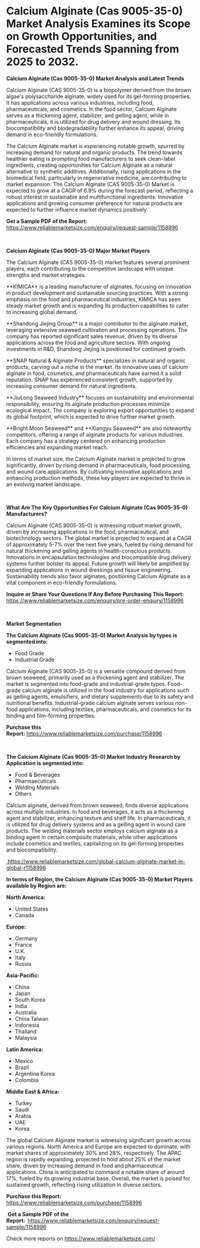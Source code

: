 <p><h1>Calcium Alginate (Cas 9005-35-0) Market Analysis Examines its Scope on Growth Opportunities, and Forecasted Trends Spanning from 2025 to 2032.</h1></p><p><strong>Calcium Alginate (Cas 9005-35-0) Market Analysis and Latest Trends</strong></p>
<p><p>Calcium Alginate (CAS 9005-35-0) is a biopolymer derived from the brown algae's polysaccharide alginate, widely used for its gel-forming properties. It has applications across various industries, including food, pharmaceuticals, and cosmetics. In the food sector, Calcium Alginate serves as a thickening agent, stabilizer, and gelling agent, while in pharmaceuticals, it is utilized for drug delivery and wound dressing. Its biocompatibility and biodegradability further enhance its appeal, driving demand in eco-friendly formulations.</p><p>The Calcium Alginate market is experiencing notable growth, spurred by increasing demand for natural and organic products. The trend towards healthier eating is prompting food manufacturers to seek clean-label ingredients, creating opportunities for Calcium Alginate as a natural alternative to synthetic additives. Additionally, rising applications in the biomedical field, particularly in regenerative medicine, are contributing to market expansion. The Calcium Alginate (CAS 9005-35-0) Market is expected to grow at a CAGR of 6.9% during the forecast period, reflecting a robust interest in sustainable and multifunctional ingredients. Innovative applications and growing consumer preference for natural products are expected to further influence market dynamics positively.</p></p>
<p><strong>Get a Sample PDF of the Report:&nbsp;</strong> <a href="https://www.reliablemarketsize.com/enquiry/request-sample/1158996?utm_campaign=3175&utm_medium=2&utm_source=Github&utm_content=ia&utm_term=22032025&utm_id=calcium-alginate-cas-9005-35-0">https://www.reliablemarketsize.com/enquiry/request-sample/1158996</a></p>
<p>&nbsp;</p>
<p><strong>Calcium Alginate (Cas 9005-35-0) Major Market Players</strong></p>
<p><p>The Calcium Alginate (CAS 9005-35-0) market features several prominent players, each contributing to the competitive landscape with unique strengths and market strategies.</p><p>**KIMICA** is a leading manufacturer of alginates, focusing on innovation in product development and sustainable sourcing practices. With a strong emphasis on the food and pharmaceutical industries, KIMICA has seen steady market growth and is expanding its production capabilities to cater to increasing global demand.</p><p>**Shandong Jiejing Group** is a major contributor to the alginate market, leveraging extensive seaweed cultivation and processing operations. The company has reported significant sales revenue, driven by its diverse applications across the food and agriculture sectors. With ongoing investments in R&D, Shandong Jiejing is positioned for continued growth.</p><p>**SNAP Natural & Alginate Products** specializes in natural and organic products, carving out a niche in the market. Its innovative uses of calcium alginate in food, cosmetics, and pharmaceuticals have earned it a solid reputation. SNAP has experienced consistent growth, supported by increasing consumer demand for natural ingredients.</p><p>**JiuLong Seaweed Industry** focuses on sustainability and environmental responsibility, ensuring its alginate production processes minimize ecological impact. The company is exploring export opportunities to expand its global footprint, which is expected to drive further market growth.</p><p>**Bright Moon Seaweed** and **Xiangyu Seaweed** are also noteworthy competitors, offering a range of alginate products for various industries. Each company has a strategy centered on enhancing production efficiencies and expanding market reach.</p><p>In terms of market size, the Calcium Alginate market is projected to grow significantly, driven by rising demand in pharmaceuticals, food processing, and wound care applications. By cultivating innovative applications and enhancing production methods, these key players are expected to thrive in an evolving market landscape.</p></p>
<p>&nbsp;</p>
<p><strong>What Are The Key Opportunities For Calcium Alginate (Cas 9005-35-0) Manufacturers?</strong></p>
<p><p>Calcium Alginate (CAS 9005-35-0) is witnessing robust market growth, driven by increasing applications in the food, pharmaceutical, and biotechnology sectors. The global market is projected to expand at a CAGR of approximately 5-7% over the next five years, fueled by rising demand for natural thickening and gelling agents in health-conscious products. Innovations in encapsulation technologies and biocompatible drug delivery systems further bolster its appeal. Future growth will likely be amplified by expanding applications in wound dressings and tissue engineering. Sustainability trends also favor alginates, positioning Calcium Alginate as a vital component in eco-friendly formulations.</p></p>
<p><strong>Inquire or Share Your Questions If Any Before Purchasing This Report:</strong> <a href="https://www.reliablemarketsize.com/enquiry/pre-order-enquiry/1158996?utm_campaign=3175&utm_medium=2&utm_source=Github&utm_content=ia&utm_term=22032025&utm_id=calcium-alginate-cas-9005-35-0">https://www.reliablemarketsize.com/enquiry/pre-order-enquiry/1158996</a></p>
<p>&nbsp;</p>
<p><strong>Market Segmentation</strong></p>
<p><strong>The Calcium Alginate (Cas 9005-35-0) Market Analysis by types is segmented into:</strong></p>
<p><ul><li>Food Grade</li><li>Industrial Grade</li></ul></p>
<p><p>Calcium Alginate (CAS 9005-35-0) is a versatile compound derived from brown seaweed, primarily used as a thickening agent and stabilizer. The market is segmented into food-grade and industrial-grade types. Food-grade calcium alginate is utilized in the food industry for applications such as gelling agents, emulsifiers, and dietary supplements due to its safety and nutritional benefits. Industrial-grade calcium alginate serves various non-food applications, including textiles, pharmaceuticals, and cosmetics for its binding and film-forming properties.</p></p>
<p><strong>Purchase this Report:&nbsp;</strong><a href="https://www.reliablemarketsize.com/purchase/1158996?utm_campaign=3175&utm_medium=2&utm_source=Github&utm_content=ia&utm_term=22032025&utm_id=calcium-alginate-cas-9005-35-0">https://www.reliablemarketsize.com/purchase/1158996</a></p>
<p>&nbsp;</p>
<p><strong>The Calcium Alginate (Cas 9005-35-0) Market Industry Research by Application is segmented into:</strong></p>
<p><ul><li>Food & Beverages</li><li>Pharmaecuticals</li><li>Welding Materials</li><li>Others</li></ul></p>
<p><p>Calcium alginate, derived from brown seaweed, finds diverse applications across multiple industries. In food and beverages, it acts as a thickening agent and stabilizer, enhancing texture and shelf life. In pharmaceuticals, it is utilized for drug delivery systems and as a gelling agent in wound care products. The welding materials sector employs calcium alginate as a binding agent in certain composite materials, while other applications include cosmetics and textiles, capitalizing on its gel-forming properties and biocompatibility.</p></p>
<p><a href="https://www.reliablemarketsize.com/global-calcium-alginate-market-in-global-r1158996?utm_campaign=3175&utm_medium=2&utm_source=Github&utm_content=ia&utm_term=22032025&utm_id=calcium-alginate-cas-9005-35-0">&nbsp;https://www.reliablemarketsize.com/global-calcium-alginate-market-in-global-r1158996</a></p>
<p><strong>In terms of Region, the Calcium Alginate (Cas 9005-35-0) Market Players available by Region are:</strong></p>
<p>
    <p> <strong> North America: </strong>
        <ul>
            <li>United States</li>
            <li>Canada</li>
        </ul>
        </p> 
    <p> <strong> Europe: </strong>
        <ul>
            <li>Germany</li>
            <li>France</li>
            <li>U.K.</li>
            <li>Italy</li>
            <li>Russia</li>
        </ul>
        </p> 
    <p> <strong> Asia-Pacific: </strong>
        <ul>
            <li>China</li>
            <li>Japan</li>
            <li>South Korea</li>
            <li>India</li>
            <li>Australia</li>
            <li>China Taiwan</li>
            <li>Indonesia</li>
            <li>Thailand</li>
            <li>Malaysia</li>
        </ul>
        </p> 
    <p> <strong> Latin America: </strong>
        <ul>
            <li>Mexico</li>
            <li>Brazil</li>
            <li>Argentina Korea</li>
            <li>Colombia</li>
        </ul>
        </p> 
    <p> <strong> Middle East & Africa: </strong>
        <ul>
            <li>Turkey</li>
            <li>Saudi</li>
            <li>Arabia</li>
            <li>UAE</li>
            <li>Korea</li>
        </ul>
    </p>
    </p>
<p><p>The global Calcium Alginate market is witnessing significant growth across various regions. North America and Europe are expected to dominate, with market shares of approximately 30% and 28%, respectively. The APAC region is rapidly expanding, projected to hold about 25% of the market share, driven by increasing demand in food and pharmaceutical applications. China is anticipated to command a notable share of around 17%, fueled by its growing industrial base. Overall, the market is poised for sustained growth, reflecting rising utilization in diverse sectors.</p></p>
<p><strong>Purchase this Report: </strong><a href="https://www.reliablemarketsize.com/purchase/1158996?utm_campaign=3175&utm_medium=2&utm_source=Github&utm_content=ia&utm_term=22032025&utm_id=calcium-alginate-cas-9005-35-0">https://www.reliablemarketsize.com/purchase/1158996</a></p>
<p>&nbsp;<strong>Get a Sample PDF of the Report:&nbsp;&nbsp;</strong><a href="https://www.reliablemarketsize.com/enquiry/request-sample/1158996?utm_campaign=3175&utm_medium=2&utm_source=Github&utm_content=ia&utm_term=22032025&utm_id=calcium-alginate-cas-9005-35-0">https://www.reliablemarketsize.com/enquiry/request-sample/1158996</a></p>
<p><strong></strong></p>
<p>Check more reports on <a href="https://www.reliablemarketsize.com/?utm_campaign=3175&utm_medium=2&utm_source=Github&utm_content=ia&utm_term=22032025&utm_id=calcium-alginate-cas-9005-35-0">https://www.reliablemarketsize.com/</a></p>